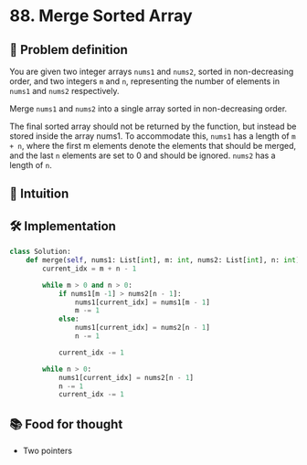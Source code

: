 # 88. Merge Sorted Array

## 🧩 Problem definition
You are given two integer arrays `nums1` and `nums2`, sorted in non-decreasing order, and two integers `m` and `n`, representing the number of elements in `nums1` and `nums2` respectively.

Merge `nums1` and `nums2` into a single array sorted in non-decreasing order.

The final sorted array should not be returned by the function, but instead be stored inside the array nums1. To accommodate this, `nums1` has a length of `m + n`, where the first m elements denote the elements that should be merged, and the last `n` elements are set to 0 and should be ignored. `nums2` has a length of `n`.

## 🧠 Intuition


## 🛠️ Implementation

```python
class Solution:
    def merge(self, nums1: List[int], m: int, nums2: List[int], n: int) -> None:
        current_idx = m + n - 1

        while m > 0 and n > 0:
            if nums1[m -1] > nums2[n - 1]:
                nums1[current_idx] = nums1[m - 1]
                m -= 1
            else:
                nums1[current_idx] = nums2[n - 1]
                n -= 1

            current_idx -= 1

        while n > 0:
            nums1[current_idx] = nums2[n - 1]
            n -= 1
            current_idx -= 1
```

## 📚 Food for thought
- Two pointers
